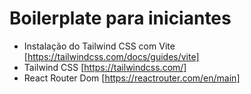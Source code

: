 # Boilerplate para iniciantes

- Instalação do Tailwind CSS com Vite [https://tailwindcss.com/docs/guides/vite]
- Tailwind CSS [https://tailwindcss.com/]
- React Router Dom [https://reactrouter.com/en/main]
